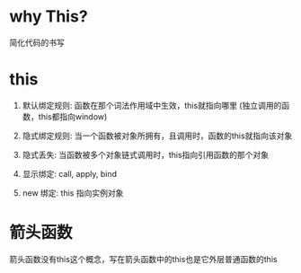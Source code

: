 # why This?
简化代码的书写


# this
1. 默认绑定规则: 函数在那个词法作用域中生效，this就指向哪里 (独立调用的函数，this都指向window)

2. 隐式绑定规则: 当一个函数被对象所拥有，且调用时，函数的this就指向该对象

3. 隐式丢失: 当函数被多个对象链式调用时，this指向引用函数的那个对象

4. 显示绑定: call, apply, bind

5. new 绑定: this 指向实例对象


# 箭头函数
箭头函数没有this这个概念，写在箭头函数中的this也是它外层普通函数的this

